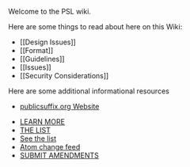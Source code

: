 Welcome to the PSL wiki.  

Here are some things to read about here on this Wiki:

- [[Design Issues]]
- [[Format]]
- [[Guidelines]]
- [[Issues]]
- [[Security Considerations]]

Here are some additional informational resources

 - [publicsuffix.org Website](https://publicsuffix.org)
* [LEARN MORE](https://publicsuffix.org/learn/)
* [THE LIST](https://publicsuffix.org/list/)
* [See the list](https://publicsuffix.org/list/public_suffix_list.dat)
* [Atom change feed](https://github.com/publicsuffix/list/commits/master.atom)
* [SUBMIT AMENDMENTS](https://publicsuffix.org/submit/)
